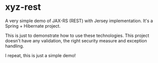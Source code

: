 # xyz-rest

A very simple demo of JAX-RS (REST) with Jersey implementation. It's a Spring + Hibernate project.

This is just to demonstrate how to use these technologies. This project doesn't have any validation, the right security measure and exception handling. 

I repeat, this is just a simple demo!
